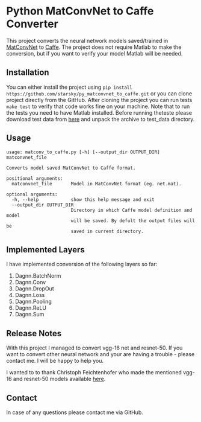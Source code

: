 # Python MatConvNet to Caffe Converter

This project converts the neural network models saved/trained in [MatConvNet](http://www.vlfeat.org/matconvnet/)
to [Caffe](http://caffe.berkeleyvision.org/). The project does not require Matlab to make the conversion, but
if you want to verify your model Matlab will be needed.

## Installation
You can either install the project using `pip install https://github.com/starsky/py_matconvnet_to_caffe.git` or you can clone project directly from the GitHub. After cloning the project you can run tests `make test` to verify that code works fine on your machine. Note that to run the tests you need to have Matlab installed. Before running theteste please download test data from [here](ftp://ftp-sop.inria.fr/members/Michal.Koperski/py_matconvnet_2_caffe_test_data.tar.bz2) and unpack the archive to test_data directory.

## Usage
```
usage: matconv_to_caffe.py [-h] [--output_dir OUTPUT_DIR] matconvnet_file

Converts model saved MatConvNet to Caffe format.

positional arguments:
  matconvnet_file       Model in MatConvNet format (eg. net.mat).

optional arguments:
  -h, --help            show this help message and exit
  --output_dir OUTPUT_DIR
                        Directory in which Caffe model definition and model
                        will be saved. By defult the output files will be
                        saved in current directory.

```
## Implemented Layers
I have implemented conversion of the following layers so far:
1. Dagnn.BatchNorm
2. Dagnn.Conv
3. Dagnn.DropOut
4. Dagnn.Loss
5. Dagnn.Pooling
6. Dagnn.ReLU
7. Dagnn.Sum

## Release Notes
With this project I managed to convert vgg-16 net and resnet-50. If you want to convert other neural network
and your are having a trouble - please contact me. I will be happy to help you. 

I wanted to to thank Christoph Feichtenhofer who made the mentioned vgg-16 and resnet-50 models available [here](https://github.com/feichtenhofer/twostreamfusion).

## Contact
In case of any questions please contact me via GitHub.

